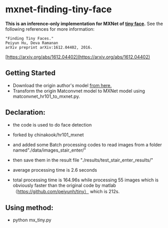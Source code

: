 # mxnet-finding-tiny-face
**This is an inference-only implementation for MXNet of [tiny face](https://github.com/peiyunh/tiny).**
See the following references for more information:
```
"Finding Tiny Faces."
Peiyun Hu, Deva Ramanan
arXiv preprint arXiv:1612.04402, 2016.
```
[https://arxiv.org/abs/1612.04402](https://arxiv.org/abs/1612.04402)

## Getting Started
  * Download the origin author's model [from here.](https://www.cs.cmu.edu/~peiyunh/tiny/hr_res101.mat)
  * Transform the origin Matconvnet model to MXNet model using matconvnet_hr101_to_mxnet.py.

## Declaration:

* the code is used to do face detection 
* forked by chinakook/hr101_mxnet
* and added some Batch processing codes to read images from a folder named"./data/images_stair_enter/"
* then save them in the result file "./results/test_stair_enter_results/"

* average processing time is 2.6 seconds
* total processing time is 164.96s while processing 55 images which is obviously faster than the original code by matlab（https://github.com/peiyunh/tiny） which is 212s.

## Using method:

* python mx_tiny.py
